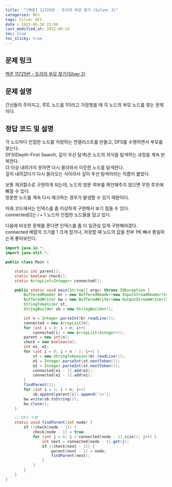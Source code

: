 ```yaml
---
title:  "[백준] 11725번 - 트리의 부모 찾기 (Silver 2)"
categories: BOJ
tags: Silver DFS
date : 2022-06-10 23:00
last_modified_at: 2022-06-14
toc: true
toc_sticky: true
---
```


## 문제 링크

[백준 11725번 - 트리의 부모 찾기(Silver 2)](https://www.acmicpc.net/problem/11725)

## 문제 설명

간선들이 주어지고, 루트 노드를 1이라고 가정했을 때 각 노드의 부모 노드를 찾는 문제이다.

## 정답 코드 및 설명

각 노드마다 인접한 노드를 저장하는 연결리스트를 만들고, DFS를 수행하면서 부모를 찾는다.  
DFS(Depth-First Search, 깊이 우선 탐색)은 노드의 자식을 탐색하는 과정을 계속 반복한다.  
더 이상 내려가지 못하면 다시 올라와서 이웃한 노드를 탐색한다.  
깊이 내려갔다가 다시 올라오는 식이라서 깊이 우선 탐색이라는 이름이 붙었다.

보통 재귀함수로 구현하게 되는데, 노드의 방문 여부를 확인해주지 않으면 무한 루프에 빠질 수 있다.  
방문한 노드를 계속 다시 체크하는 경우가 발생할 수 있기 때문이다.

아래 코드에서는 인덱스를 좀 이상하게 구현해서 보기 힘들 수 있다.  
$\textrm{connected}[i]$는 $i+1$ 노드의 인접한 노드들을 담고 있다.

다음에 비슷한 문제를 푼다면 인덱스를 좀 더 일관성 있게 구현해야겠다.  
connected 배열의 크기를 1 크게 잡거나, 저장할 때 노드의 값을 전부 1씩 빼서 통일하는게 좋아보인다.

```java
import java.io.*;
import java.util.*;

public class Main {

    static int parent[];
    static boolean check[];
    static ArrayList<Integer> connected[];

    public static void main(String[] args) throws IOException {
        BufferedReader br = new BufferedReader(new InputStreamReader(System.in));
        BufferedWriter bw = new BufferedWriter(new OutputStreamWriter(System.out));
        StringTokenizer st;
        StringBuilder sb = new StringBuilder();

        int n = Integer.parseInt(br.readLine());
        connected = new ArrayList[n];
        for (int i = 0; i < n; i++)
            connected[i] = new ArrayList<Integer>();
        parent = new int[n];
        check = new boolean[n];
        int e1, e2;
        for (int i = 0; i < n - 1; i++) {
            st = new StringTokenizer(br.readLine());
            e1 = Integer.parseInt(st.nextToken());
            e2 = Integer.parseInt(st.nextToken());
            connected[e1 - 1].add(e2);
            connected[e2 - 1].add(e1);
        }
        findParent(1);
        for (int i = 1; i < n; i++)
            sb.append(parent[i]).append('\n');
        bw.write(sb.toString());
        bw.close();
    }

    // DFS 수행
    static void findParent(int node) {
        if (!check[node - 1]) {
            check[node - 1] = true;
            for (int j = 0; j < connected[node - 1].size(); j++) {
                int next = connected[node - 1].get(j);
                if (!check[next - 1]) {
                    parent[next - 1] = node;
                    findParent(next);
                }
            }
        }
    }
}
```
